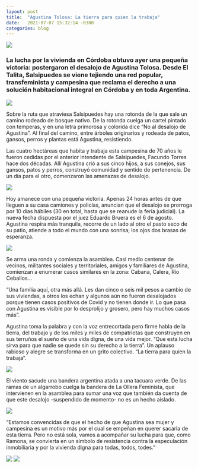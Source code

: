 ```yaml
---
layout: post
title:  "Agustina Tolosa: La tierra para quien la trabaja"
date:   2021-07-07 15:32:14 -0300
categories: blog
---
```


![](/img/2021-07-07/tolosa01.jpg)

### La lucha por la vivienda en Córdoba obtuvo ayer una pequeña victoria: postergaron el desalojo de Agustina Tolosa. Desde El Talita, Salsipuedes se viene tejiendo una red popular, transfeminista y campesina que reclama el derecho a una solución habitacional integral en Córdoba y en toda Argentina.

![](/img/2021-07-07/tolosa02.jpg)

Sobre la ruta que atraviesa Salsipuedes hay una rotonda de la que sale un camino rodeado de bosque nativo. De la rotonda cuelga un cartel pintado con temperas, y en una letra primorosa y colorida dice “No al desalojo de Agustina”. Al final del camino, entre árboles originarios y rodeada de patos, gansos, perros y plantas está Agustina, resistiendo.

Las cuatro hectáreas que habita y trabaja esta campesina de 70 años le fueron cedidas por el anterior intendente de Salsipuedes, Facundo Torres hace dos décadas. Allí Agustina crió a sus cinco hijos, a sus conejos, sus gansos, patos y perros, construyó comunidad y sentido de pertenencia. De un día para el otro, comenzaron las amenazas de desalojo.

![](/img/2021-07-07/tolosa03.jpg)

Hoy amanece con una pequeña victoria. Apenas 24 horas antes de que lleguen a su casa camiones y policías, anuncian que el desalojo se prorroga por 10 días hábiles (30 en total, hasta que se reanude la feria judicial). La nueva fecha dispuesta por el juez Eduardo Bruera es el 6 de agosto. Agustina respira más tranquila, recorre de un lado al otro el pasto seco de su patio, atiende a todo el mundo con una sonrisa; los ojos dos brasas de esperanza.

![](/img/2021-07-07/tolosa04.jpg)

Se arma una ronda y comienza la asamblea. Casi medio centenar de vecinos, militantes sociales y territoriales, amigos y familiares de Agustina, comienzan a enumerar casos similares en la zona: Cabana, Calera, Río Ceballos…

“Una familia aquí, otra más allá. Les dan cinco o seis mil pesos a cambio de sus viviendas, a otros los echan y algunos aún no fueron desalojados porque tienen casos positivos de Covid y no tienen donde ir. Lo que pasa con Agustina es visible por lo desprolijo y grosero, pero hay muchos casos más”.

Agustina toma la palabra y con la voz entrecortada pero firme habla de la tierra, del trabajo y de los miles y miles de compatriotas que construyen en sus terruños el sueño de una vida digna, de una vida mejor. “Que esta lucha sirva para que nadie se quede sin su derecho a la tierra”. Un aplauso rabioso y alegre se transforma en un grito colectivo. “La tierra para quien la trabaja”.

![](/img/2021-07-07/tolosa05.jpg)

El viento sacude una bandera argentina atada a una tacuara verde. De las ramas de un algarrobo cuelga la bandera de La Ollera Feminista, que intervienen en la asamblea para sumar una voz que también da cuenta de que este desalojo -suspendido de momento- no es un hecho aislado.

![](/img/2021-07-07/tolosa06.jpg)

“Estamos convencidas de que el hecho de que Agustina sea mujer y campesina es un motivo más por el cual se empeñan en querer sacarla de esta tierra. Pero no está sola, vamos a acompañar su lucha para que, como Ramona, se convierta en un símbolo de resistencia contra la especulación inmobiliaria y por la vivienda digna para todas, todos, todes.”

![](/img/2021-07-07/tolosa07.jpg)
![](/img/2021-07-07/tolosa08.jpg)
